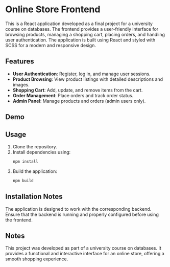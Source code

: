 # Online Store Frontend

This is a React application developed as a final project for a university course on databases. The frontend provides a user-friendly interface for browsing products, managing a shopping cart, placing orders, and handling user authentication. The application is built using React and styled with SCSS for a modern and responsive design.

## Features
- **User Authentication**: Register, log in, and manage user sessions.
- **Product Browsing**: View product listings with detailed descriptions and images.
- **Shopping Cart**: Add, update, and remove items from the cart.
- **Order Management**: Place orders and track order status.
- **Admin Panel**: Manage products and orders (admin users only).

## Demo


## Usage
1. Clone the repository.
2. Install dependencies using:
   ```sh
   npm install
   ```
4. Build the application:
   ```sh
   npm build
   ```

## Installation Notes
The application is designed to work with the corresponding backend. Ensure that the backend is running and properly configured before using the frontend.

## Notes
This project was developed as part of a university course on databases. It provides a functional and interactive interface for an online store, offering a smooth shopping experience.


